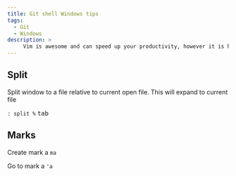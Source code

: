 ```yaml
---
title: Git shell Windows tips
tags:
  - Git
  - Windows
description: >
     Vim is awesome and can speed up your productivity, however it is hard to learn. I will write here things it is worth to remember.
---
```


## Split

Split window to a file relative to current open file. This will expand to current file

`: split %` <kbd>tab</kbd>

## Marks

Create mark a `ma`

Go to mark a `'a`

